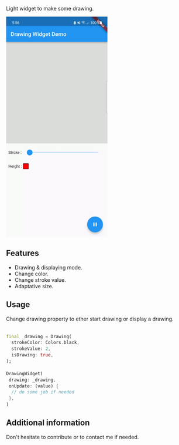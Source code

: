 
Light widget to make some drawing.


<img src="https://raw.githubusercontent.com/tajaouart/drawing_widget/main/drawing_widget.gif" height="600"/>

## Features

* Drawing & displaying mode.
* Change color.
* Change stroke value.
* Adaptative size.


## Usage

Change drawing property to ether start drawing or display a drawing.



```dart

final _drawing = Drawing(
  strokeColor: Colors.black,
  strokeValue: 2,
  isDrawing: true,
);

DrawingWidget(
 drawing: _drawing,
 onUpdate: (value) {
  // do some job if needed
 },
)
```

## Additional information

Don't hesitate to contribute or to contact me if needed.

